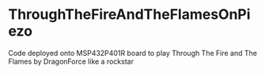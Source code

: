 # ThroughTheFireAndTheFlamesOnPiezo
Code deployed onto MSP432P401R board to play Through The Fire and The Flames by DragonForce like a rockstar 
